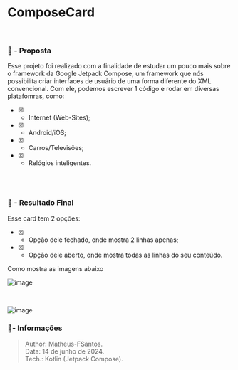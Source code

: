 # ComposeCard

<br/>

### 🤔 - Proposta

Esse projeto foi realizado com a finalidade de estudar um pouco mais sobre o framework da Google Jetpack Compose, um framework que nós possibilita criar interfaces de usuário de uma forma diferente do XML convencional. Com ele, podemos escrever 1 código e rodar em diversas platafomras, como:

- [x] - Internet (Web-Sites);
- [x] - Android/iOS;
- [x] - Carros/Televisões;
- [x] - Relógios inteligentes.

<br/><br/>

### 📱 - Resultado Final

Esse card tem 2 opções:

- [x] - Opção dele fechado, onde mostra 2 linhas apenas;
- [x] - Opção dele aberto, onde mostra todas as linhas do seu conteúdo.

Como mostra as imagens abaixo

![image](https://github.com/Matheus-FSantos/compose-card/assets/109228925/7ab068cd-b310-4681-a905-4fa1674aea60)

<br/>

![image](https://github.com/Matheus-FSantos/compose-card/assets/109228925/dbab7d65-c3c0-42a5-bc66-f7224362152e)


### 📜- Informações
> Author: Matheus-FSantos.<br/>
> Data: 14 de junho de 2024.<br/>
> Tech.: Kotlin (Jetpack Compose).
